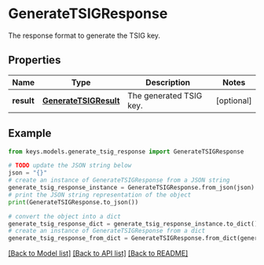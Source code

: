 # GenerateTSIGResponse

The response format to generate the TSIG key.

## Properties

Name | Type | Description | Notes
------------ | ------------- | ------------- | -------------
**result** | [**GenerateTSIGResult**](GenerateTSIGResult.md) | The generated TSIG key. | [optional] 

## Example

```python
from keys.models.generate_tsig_response import GenerateTSIGResponse

# TODO update the JSON string below
json = "{}"
# create an instance of GenerateTSIGResponse from a JSON string
generate_tsig_response_instance = GenerateTSIGResponse.from_json(json)
# print the JSON string representation of the object
print(GenerateTSIGResponse.to_json())

# convert the object into a dict
generate_tsig_response_dict = generate_tsig_response_instance.to_dict()
# create an instance of GenerateTSIGResponse from a dict
generate_tsig_response_from_dict = GenerateTSIGResponse.from_dict(generate_tsig_response_dict)
```
[[Back to Model list]](../README.md#documentation-for-models) [[Back to API list]](../README.md#documentation-for-api-endpoints) [[Back to README]](../README.md)


